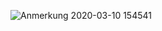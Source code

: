 
![Anmerkung 2020-03-10 154541](https://github.com/user-attachments/assets/9d0122bf-95ee-4c15-b531-b4f2d75001aa)
